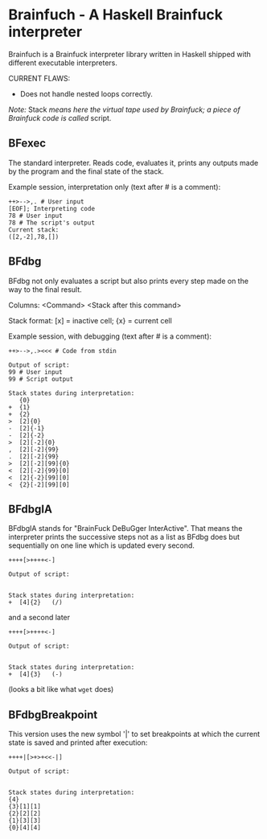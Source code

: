 # Brainfuch - A Haskell Brainfuck interpreter

Brainfuch is a Brainfuck interpreter library written in Haskell shipped
with different executable interpreters.

CURRENT FLAWS:
- Does not handle nested loops correctly.

*Note:* Stack *means here the virtual tape used by Brainfuck; a piece of Brainfuck code is called* script.

## BFexec

The standard interpreter. Reads code, evaluates it, prints any outputs made by the program
and the final state of the stack.

Example session, interpretation only (text after # is a comment):

    ++>-->,. # User input
    [EOF]; Interpreting code
    78 # User input
    78 # The script's output
    Current stack:
    ([2,-2],78,[])

## BFdbg

BFdbg not only evaluates a script but also prints every step made on the way to the final result.

Columns: \<Command\> \<Stack after this command\>

Stack format: [x] = inactive cell; {x} = current cell

Example session, with debugging (text after # is a comment):

    ++>-->,.><<< # Code from stdin

    Output of script:
    99 # User input
    99 # Script output

    Stack states during interpretation:
       {0}
    +  {1}
    +  {2}
    >  [2]{0}
    -  [2]{-1}
    -  [2]{-2}
    >  [2][-2]{0}
    ,  [2][-2]{99}
    .  [2][-2]{99}
    >  [2][-2][99]{0}
    <  [2][-2]{99}[0]
    <  [2]{-2}[99][0]
    <  {2}[-2][99][0]

## BFdbgIA

BFdbgIA stands for "BrainFuck DeBuGger InterActive". That means the interpreter prints the successive
steps not as a list as BFdbg does but sequentially on one line which is updated every second.

    ++++[>++++<-]

    Output of script:


    Stack states during interpretation:
    +  [4]{2}   (/)

and a second later

    ++++[>++++<-]

    Output of script:


    Stack states during interpretation:
    +  [4]{3}   (-)

(looks a bit like what `wget` does)

## BFdbgBreakpoint

This version uses the new symbol '|' to set breakpoints at which the current state is saved
and printed after execution:

    ++++|[>+>+<<-|]

    Output of script:


    Stack states during interpretation:
    {4}
    {3}[1][1]
    {2}[2][2]
    {1}[3][3]
    {0}[4][4]
